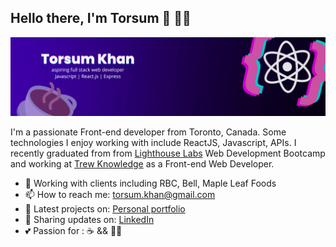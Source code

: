 ## Hello there, I'm Torsum 👋 👨‍💻

![](https://github.com/torsumkhan/torsumkhan/blob/main/Simple%20Technology%20LinkedIn%20Banner%20(1).png?raw=true)

I'm a passionate Front-end developer from Toronto, Canada. Some technologies I enjoy working with include ReactJS, Javascript, APIs. I recently graduated from from [Lighthouse Labs](https://www.lighthouselabs.ca/en) Web Development Bootcamp and working at [Trew Knowledge](https://trewknowledge.com/) as a Front-end Web Developer.

- 🌱 Working with clients including RBC, Bell, Maple Leaf Foods
- 📫 How to reach me: torsum.khan@gmail.com
- 🔗 Latest projects on: [Personal portfolio](https://torsum-portfolio.vercel.app/)
- 💼 Sharing updates on:  [LinkedIn](https://www.linkedin.com/in/torsum-khan-pmp-402aa167/)
- 💕 Passion for : ☕ && 👨‍💻
